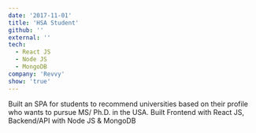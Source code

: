 ```yaml
---
date: '2017-11-01'
title: 'HSA Student'
github: ''
external: ''
tech:
  - React JS
  - Node JS
  - MongoDB
company: 'Revvy'
show: 'true'
---
```


Built an SPA for students to recommend universities based on their profile who wants to pursue MS/ Ph.D. in the USA. Built Frontend with React JS, Backend/API with Node JS & MongoDB
